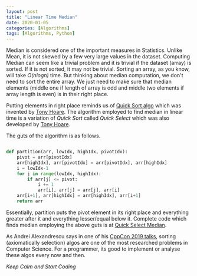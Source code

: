 ```yaml
---
layout: post
title: "Linear Time Median"
date: 2020-01-05
categories: [Algorithms]
tags: [Algorithms, Python]
---
```


Median is considered one of the important measures in Statistics. Unlike Mean, it is not skewed by a few very large values in the dataset. Computing Median can seem like a trivial problem and it is trivial if the dataset (array) is sorted. If it is not sorted, it may not be trivial. Sorting an array, as you know, will take _O(nlogn)_ time. But thinking about median computation, we don't need to sort the entire array. We just need to make sure that median elements (middle one if length of array is odd and middle two elements if array length is even) is in their right place.

Putting elements in right place reminds us of [Quick Sort algo](https://www.geeksforgeeks.org/quick-sort/) which was invented by [Tony Hoare](https://en.wikipedia.org/wiki/Tony_Hoare). The algorithm employed to find median in linear time is a variation of _Quick Sort_ called _Quick Select_ which was also developed by [Tony Hoare](https://en.wikipedia.org/wiki/Tony_Hoare).

The guts of the algorithm is as follows.

```python

def partition(arr, lowIdx, highIdx, pivotIdx):
    pivot = arr[pivotIdx]
    arr[highIdx], arr[pivotIdx] = arr[pivotIdx], arr[highIdx]
    i = lowIdx-1
    for j in range(lowIdx, highIdx):
        if arr[j] <= pivot:
            i += 1
            arr[i], arr[j] = arr[j], arr[i]
    arr[i+1], arr[highIdx] = arr[highIdx], arr[i+1]
    return arr
```

Essentially, partition puts the pivot element in its right place and everything greater after it and everything lesser/equal below it. Complete code which finds median employing the above guts is at [Quick Select Median](https://github.com/vivekgautham/codingchallenges/blob/c380d28cbcd038bd31c885c1f07b95688988e742/challenges/src/algos/arrays.py#L186).

As Andrei Alexandrescu says in one of his [CppCon 2019 talks](https://www.youtube.com/watch?v=FJJTYQYB1JQ), sorting (axiomatically selection) algos are one of the most researched problems in Computer Science. For a programmer, its good to implement or analyse these algos every now and then.

_Keep Calm and Start Coding_














